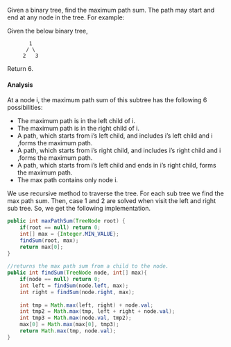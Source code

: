 Given a binary tree, find the maximum path sum. The path may start and end at any node in the tree. For example:

Given the below binary tree,
```
       1
      / \
     2   3
```
Return 6.

#### Analysis

At a node i, the maximum path sum of this subtree has the following 6 possibilities:

- The maximum path is in the left child of i.
- The maximum path is in the right child of i.
- A path, which starts from i’s left child, and includes i’s left child and i ,forms the maximum path.
- A path, which starts from i’s right child, and includes i’s right child and i ,forms the maximum path.
- A path, which starts from i’s left child and ends in i’s right child, forms the maximum path.
- The max path contains only node i.

We use recursive method to traverse the tree. For each sub tree we find the max path sum. 
Then, case 1 and 2 are solved when visit the left and right sub tree. So, we get the following implementation.

```java
public int maxPathSum(TreeNode root) {
    if(root == null) return 0;
    int[] max = {Integer.MIN_VALUE};
    findSum(root, max);
    return max[0];
}
    
//returns the max path sum from a child to the node.
public int findSum(TreeNode node, int[] max){
    if(node == null) return 0;
    int left = findSum(node.left, max);
    int right = findSum(node.right, max);
           
    int tmp = Math.max(left, right) + node.val;
    int tmp2 = Math.max(tmp, left + right + node.val);
    int tmp3 = Math.max(node.val, tmp2);
    max[0] = Math.max(max[0], tmp3); 
    return Math.max(tmp, node.val);
}
```
